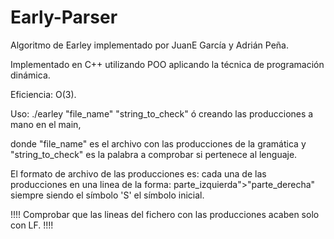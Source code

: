 # Early-Parser
Algoritmo de Earley implementado por JuanE García y Adrián Peña.

Implementado en C++ utilizando POO aplicando la técnica de programación dinámica.

Eficiencia: O(3).

Uso: ./earley "file_name" "string_to_check" ó creando las producciones a mano en el main, 

donde "file_name" es el archivo con las producciones de la gramática y
"string_to_check" es la palabra a comprobar si pertenece al lenguaje.

El formato de archivo de las producciones es: 
	cada una de las producciones en una linea de la forma: parte_izquierda">"parte_derecha"
	siempre siendo el símbolo 'S' el símbolo inicial.


!!!!
 Comprobar que las lineas del fichero con las producciones acaben solo con LF.
!!!!
